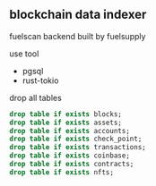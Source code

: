 ## blockchain data indexer


fuelscan backend built by fuelsupply


use tool

- pgsql
- rust-tokio




drop all tables 
```sql
drop table if exists blocks;
drop table if exists assets;
drop table if exists accounts;
drop table if exists check_point;
drop table if exists transactions;
drop table if exists coinbase;
drop table if exists contracts;
drop table if exists nfts;
```
